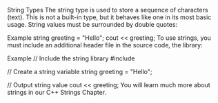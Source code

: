 String Types
The string type is used to store a sequence of characters (text). This is not a built-in type, but it behaves like one in its most basic usage. String values must be surrounded by double quotes:

Example
string greeting = "Hello";
cout << greeting;
To use strings, you must include an additional header file in the source code, the <string> library:

Example
// Include the string library
#include <string>

// Create a string variable
string greeting = "Hello";

// Output string value
cout << greeting;
You will learn much more about strings in our C++ Strings Chapter.
